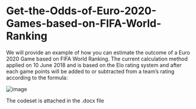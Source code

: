# Get-the-Odds-of-Euro-2020-Games-based-on-FIFA-World-Ranking

We will provide an example of how you can estimate the outcome of a Euro 2020 Game based on FIFA World Ranking. The current calculation method applied on 10 June 2018 and is based on the Elo rating system and after each game points will be added to or subtracted from a team’s rating according to the formula:

![image](https://user-images.githubusercontent.com/26252963/127505760-8fba957b-42af-4ad7-ba28-f1941d846b22.png)

The codeset is attached in the .docx file 



